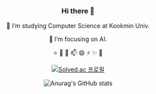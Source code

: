 
<div align="center">

### Hi there 👋



🔭 I’m studying Computer Science at Kookmin Univ.

🌱 I’m focusing on AI.
 

⭐
🤔
💬
📫
😄 
⚡
✨
💖


[![Solved.ac
프로필](http://mazassumnida.wtf/api/v2/generate_badge?boj=soye0710)](https://solved.ac/soye0710)

![Anurag's GitHub stats](https://github-readme-stats.vercel.app/api?username=soyekwon&theme=radical&show_icons=true)

<!-- ![Top Langs](https://github-readme-stats.vercel.app/api/top-langs/?username=soyekwon&layout=compact&theme=onedark) -->


</div>
